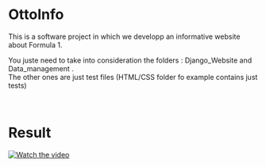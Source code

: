 # OttoInfo
This is a software project in which we developp an informative website about Formula 1.
<br>

You juste need to take into consideration the folders : Django_Website and Data_management .
<br>
The other ones are just test files (HTML/CSS folder fo example contains just tests) 

<br>

# Result 

[![Watch the video](https://www.figma.com/file/FNg9acZqBfdblgjiKxiObk/Otto-Info?node-id=3%3A772&t=kyehlpLILae1Xazh-4)](https://youtu.be/EAnrMVKconY)

